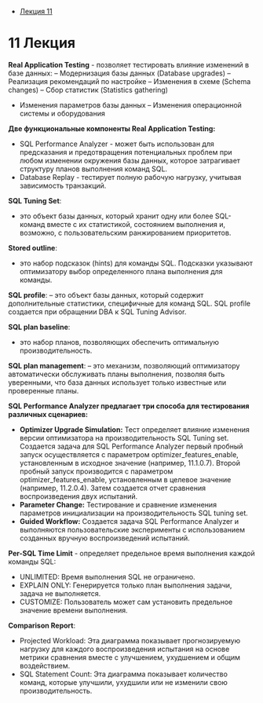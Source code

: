 
- [Лекция 11](#11-Лекция)

# 11 Лекция

**Real Application Testing** - позволяет тестировать влияние изменений в базе данных:
– Модернизация базы данных (Database upgrades) 
– Реализация рекомендаций по настройке 
– Изменения в схеме (Schema changes)
– Сбор статистик (Statistics gathering)
- Изменения параметров базы данных
– Изменения операционной системы и оборудования

**Две функциональные компоненты Real Application Testing:**
- SQL Performance Analyzer - может быть использован для предсказания и предотвращения потенциальных проблем при любом изменении окружения базы данных, которое затрагивает структуру планов выполнения команд SQL.
- Database Replay - тестирует полную рабочую нагрузку, учитывая зависимость транзакций.

**SQL Tuning Set**:
 - это объект базы данных, который хранит одну или более SQL-команд вместе с их статистикой, состоянием выполнения и, возможно, с пользовательским ранжированием приоритетов.

**Stored outline**:
- это набор подсказок (hints) для команды SQL. Подсказки указывают оптимизатору выбор определенного плана выполнения для команды.

**SQL profile**:
– это объект базы данных, который содержит дополнительные статистики, специфичные для команд SQL. SQL profile создается при обращении DBA к SQL Tuning Advisor.

**SQL plan baseline**:
- это набор планов, позволяющих обеспечить оптимальную производительность.

**SQL plan management**:
– это механизм, позволяющий оптимизатору автоматически обслуживать планы выполнения, позволяя быть уверенными, что база данных использует только известные или проверенные планы.

**SQL Performance Analyzer предлагает три способа для тестирования различных сценариев:**
- **Optimizer Upgrade Simulation:** Тест определяет влияние изменения версии оптимизатора на производительность SQL Tuning set. Создается задача для SQL Performance Analyzer первый пробный запуск осуществляется с параметром optimizer_features_enable, установленным в исходное значение (например, 11.1.0.7). Второй пробный запуск производится с параметром optimizer_features_enable, установленным в целевое значение (например, 11.2.0.4). Затем создается отчет сравнения воспроизведения двух испытаний.
- **Parameter Change:** Тестирование и сравнение изменения параметров инициализации на производительность SQL tuning set.
- **Guided Workflow:** Создается задача SQL Performance Analyzer и выполняются пользовательские эксперименты с использованием созданных вручную воспроизведений испытаний.

**Per-SQL Time Limit** - определяет предельное время выполнения каждой команды SQL:
- UNLIMITED: Время выполнения SQL не ограничено.
- EXPLAIN ONLY: Генерируется только план выполнения задачи, задача не выполняется.
- CUSTOMIZE: Пользователь может сам установить предельное значение времени выполнения.

**Comparison Report**:
- Projected Workload: Эта диаграмма показывает прогнозируемую нагрузку для каждого воспроизведения испытания на основе метрики сравнения вместе с улучшением, ухудшением и общим воздействием.
- SQL Statement Count: Эта диаграмма показывает количество команд, которые улучшили, ухудшили или не изменили свою производительность.
